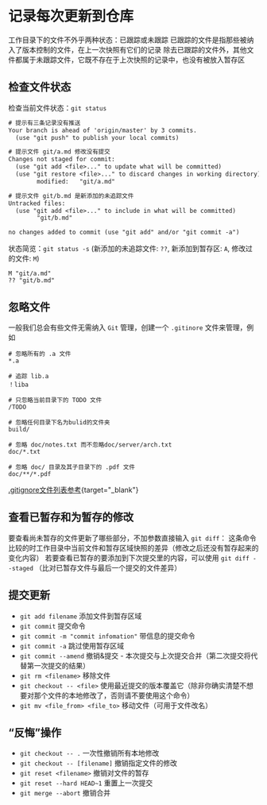# 记录每次更新到仓库

工作目录下的文件不外乎两种状态：已跟踪或未跟踪
已跟踪的文件是指那些被纳入了版本控制的文件，在上一次快照有它们的记录
除去已跟踪的文件外，其他文件都属于未跟踪文件，它既不存在于上次快照的记录中，也没有被放入暂存区

## 检查文件状态

检查当前文件状态：`git status`

```txt
# 提示有三条记录没有推送
Your branch is ahead of 'origin/master' by 3 commits.
  (use "git push" to publish your local commits)

# 提示文件 git/a.md 修改没有提交
Changes not staged for commit:
  (use "git add <file>..." to update what will be committed)
  (use "git restore <file>..." to discard changes in working directory)
        modified:   "git/a.md"

# 提示文件 git/b.md 是新添加的未追踪文件
Untracked files:
  (use "git add <file>..." to include in what will be committed)
        "git/b.md"

no changes added to commit (use "git add" and/or "git commit -a")
```

状态简览：`git status -s` (新添加的未追踪文件: `??`, 新添加到暂存区: `A`, 修改过的文件: `M`)

```text
M "git/a.md"
?? "git/b.md"
```

## 忽略文件

一般我们总会有些文件无需纳入 `Git` 管理，创建一个 `.gitinore` 文件来管理，例如

```text
# 忽略所有的 .a 文件
*.a

# 追踪 lib.a
！liba

# 只忽略当前目录下的 TODO 文件
/TODO

# 忽略任何目录下名为bulid的文件夹
build/

# 忽略 doc/notes.txt 而不忽略doc/server/arch.txt
doc/*.txt

# 忽略 doc/ 目录及其子目录下的 .pdf 文件
doc/**/*.pdf
```

[.gitignore文件列表参考](https://github.com/github/gitignore){target="_blank"}

## 查看已暂存和为暂存的修改

要查看尚未暂存的文件更新了哪些部分，不加参数直接输入 `git diff`：
这条命令比较的时工作目录中当前文件和暂存区域快照的差异（修改之后还没有暂存起来的变化内容）
若要查看已暂存的要添加到下次提交里的内容，可以使用 `git diff --staged` （比对已暂存文件与最后一个提交的文件差异）

## 提交更新

- `git add filename` 添加文件到暂存区域
- `git commit` 提交命令
- `git commit -m "commit infomation"` 带信息的提交命令
- `git commit -a` 跳过使用暂存区域
- `git commit --amend` 撤销&提交 - 本次提交与上次提交合并（第二次提交将代替第一次提交的结果）
- `git rm <filename>` 移除文件
- `git checkout -- <file>` 使用最近提交的版本覆盖它（除非你确实清楚不想要对那个文件的本地修改了，否则请不要使用这个命令）
- `git mv <file_from> <file_to>` 移动文件（可用于文件改名）

## “反悔”操作

- `git checkout -- .` 一次性撤销所有本地修改
- `git checkout -- [filename]` 撤销指定文件的修改
- `git reset <filename>` 撤销对文件的暂存
- `git reset --hard HEAD~1` 重置上一次提交
- `git merge --abort` 撤销合并